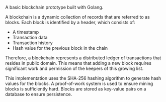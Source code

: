 A basic blockchain prototype built with Golang.

A blockchain is a dynamic collection of records that are referred to as blocks. Each block is identified by a header, which consists of:
- A timestamp
- Transaction data
- Transaction history
- Hash value for the previous block in the chain

Therefore, a blockchain represents a distributed ledger of transactions that resides in public domain. This means that adding a new block requires significant work and permission of the keepers of this growing list.

This implementation uses the SHA-256 hashing algorithm to generate hash values for the blocks. A proof-of-work system is used to ensure mining blocks is sufficiently hard. Blocks are stored as key-value pairs on a database to ensure persistence.
